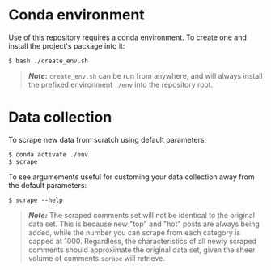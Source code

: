 # Conda environment

Use of this repository requires a conda environment. To create one and install the
project's package into it:

    $ bash ./create_env.sh

> **_Note_:** `create_env.sh` can be run from anywhere, and will always install the
prefixed environment `./env` into the repository root.

# Data collection

To scrape new data from scratch using default parameters:

    $ conda activate ./env
    $ scrape

To see argumements useful for customing your data collection away from the default
parameters:

    $ scrape --help

> **_Note:_** The scraped comments set will not be identical to the original data set.
This is because new "top" and "hot" posts are always being added, while the number you
can scrape from each category is capped at 1000. Regardless, the characteristics of all
newly scraped comments should approximate the original data set, given the sheer volume
of comments `scrape` will retrieve.

